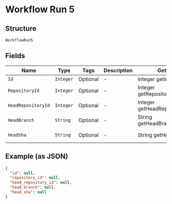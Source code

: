 
# Workflow Run 5

## Structure

`WorkflowRun5`

## Fields

| Name | Type | Tags | Description | Getter | Setter |
|  --- | --- | --- | --- | --- | --- |
| `Id` | `Integer` | Optional | - | Integer getId() | setId(Integer id) |
| `RepositoryId` | `Integer` | Optional | - | Integer getRepositoryId() | setRepositoryId(Integer repositoryId) |
| `HeadRepositoryId` | `Integer` | Optional | - | Integer getHeadRepositoryId() | setHeadRepositoryId(Integer headRepositoryId) |
| `HeadBranch` | `String` | Optional | - | String getHeadBranch() | setHeadBranch(String headBranch) |
| `HeadSha` | `String` | Optional | - | String getHeadSha() | setHeadSha(String headSha) |

## Example (as JSON)

```json
{
  "id": null,
  "repository_id": null,
  "head_repository_id": null,
  "head_branch": null,
  "head_sha": null
}
```

